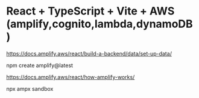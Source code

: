 # React + TypeScript + Vite + AWS (amplify,cognito,lambda,dynamoDB)

https://docs.amplify.aws/react/build-a-backend/data/set-up-data/

npm create amplify@latest

https://docs.amplify.aws/react/how-amplify-works/

npx ampx sandbox